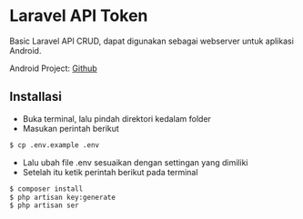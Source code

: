 # Laravel API Token
Basic Laravel API CRUD, dapat digunakan sebagai webserver untuk aplikasi Android.

Android Project: [Github](https://github.com/ichsantrueblue/Android-API-Token)

## Installasi
* Buka terminal, lalu pindah direktori kedalam folder
* Masukan perintah berikut
```bash
$ cp .env.example .env
```
* Lalu ubah file .env sesuaikan dengan settingan yang dimiliki
* Setelah itu ketik perintah berikut pada terminal
```bash
$ composer install
$ php artisan key:generate
$ php artisan ser
```